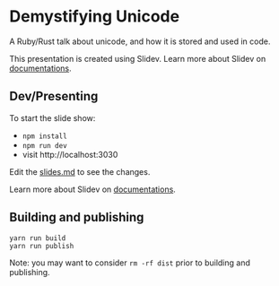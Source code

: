 # Demystifying Unicode

A Ruby/Rust talk about unicode, and how it is stored and used in code. 

This presentation is created using Slidev. Learn more about Slidev on [documentations](https://sli.dev/).

## Dev/Presenting

To start the slide show:

- `npm install`
- `npm run dev`
- visit http://localhost:3030

Edit the [slides.md](./slides.md) to see the changes.

Learn more about Slidev on [documentations](https://sli.dev/).

## Building and publishing

```shell
yarn run build
yarn run publish
```

Note: you may want to consider `rm -rf dist` prior to building and publishing.
